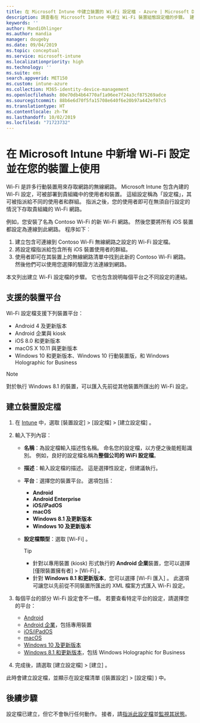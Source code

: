 ```yaml
---
title: 在 Microsoft Intune 中建立裝置的 Wi-Fi 設定檔 - Azure | Microsoft Docs
description: 請查看在 Microsoft Intune 中建立 Wi-Fi 裝置組態設定檔的步驟。 建立適用於 Android、Android 企業、Android kiosk、iOS、macOS、Windows 10 及更新版本，以及 Windows Holographic for Business 的設定檔。 您可以使用這些設定檔建立 WiFi 連線以使用憑證、選擇 EAP 類型、選取驗證方法、啟用 Proxy，以及執行更多作業。
keywords: ''
author: MandiOhlinger
ms.author: mandia
manager: dougeby
ms.date: 09/04/2019
ms.topic: conceptual
ms.service: microsoft-intune
ms.localizationpriority: high
ms.technology: ''
ms.suite: ems
search.appverid: MET150
ms.custom: intune-azure
ms.collection: M365-identity-device-management
ms.openlocfilehash: 80e70db4b64770af1a96ee7f24a3cf875269adce
ms.sourcegitcommit: 88b6e6d70f5fa15708e640f6e20b97a442ef07c5
ms.translationtype: HT
ms.contentlocale: zh-TW
ms.lasthandoff: 10/02/2019
ms.locfileid: "71723732"
---
```

# <a name="add-and-use-wi-fi-settings-on-your-devices-in-microsoft-intune"></a>在 Microsoft Intune 中新增 Wi-Fi 設定並在您的裝置上使用

Wi-Fi 是許多行動裝置用來存取網路的無線網路。 Microsoft Intune 包含內建的 Wi-Fi 設定，可被部署到貴組織中的使用者和裝置。 這組設定稱為「設定檔」，其可被指派給不同的使用者和群組。 指派之後，您的使用者即可在無須自行設定的情況下存取貴組織的 Wi-Fi 網路。

例如，您安裝了名為 Contoso Wi-Fi 的新 Wi-Fi 網路。 然後您要將所有 iOS 裝置都設定為連線到此網路。 程序如下︰

1. 建立包含可連線到 Contoso Wi-Fi 無線網路之設定的 Wi-Fi 設定檔。
2. 將設定檔指派給包含所有 iOS 裝置使用者的群組。
3. 使用者即可在其裝置上的無線網路清單中找到此新的 Contoso Wi-Fi 網路。 然後他們可以使用您選擇的驗證方法連線到網路。

本文列出建立 Wi-Fi 設定檔的步驟。 它也包含說明每個平台之不同設定的連結。

## <a name="supported-device-platforms"></a>支援的裝置平台

Wi-Fi 設定檔支援下列裝置平台：

- Android 4 及更新版本
- Android 企業與 kiosk
- iOS 8.0 和更新版本
- macOS X 10.11 與更新版本
- Windows 10 和更新版本、Windows 10 行動裝置版，和 Windows Holographic for Business

> [!NOTE]
> 對於執行 Windows 8.1 的裝置，可以匯入先前從其他裝置所匯出的 Wi-Fi 設定。

## <a name="create-a-device-profile"></a>建立裝置設定檔

1. 在 [Intune](https://go.microsoft.com/fwlink/?linkid=2090973) 中，選取 [裝置設定]   > [設定檔]   > [建立設定檔]  。
2. 輸入下列內容：

    - **名稱**：為設定檔輸入描述性名稱。 命名您的設定檔，以方便之後能輕鬆識別。 例如，良好的設定檔名稱為**整個公司的 WiFi 設定檔**。
    - **描述**：輸入設定檔的描述。 這是選擇性設定，但建議執行。
    - **平台**：選擇您的裝置平台。 選項包括：

      - **Android**
      - **Android Enterprise**
      - **iOS/iPadOS**
      - **macOS**
      - **Windows 8.1 及更新版本**
      - **Windows 10 及更新版本**

    - **設定檔類型**：選取 [Wi-Fi]  。

      > [!TIP]
      >
      > - 針對以專用裝置 (kiosk) 形式執行的 **Android 企業**裝置，您可以選擇 [僅限裝置擁有者]   > [Wi-Fi]  。
      > - 針對 **Windows 8.1 和更新版本**，您可以選擇 [Wi-Fi 匯入]  。 此選項可讓您以先前從不同裝置所匯出的 XML 檔案方式匯入 Wi-Fi 設定。

3. 每個平台的部分 Wi-Fi 設定會不一樣。 若要查看特定平台的設定，請選擇您的平台：

    - [Android](wi-fi-settings-android.md)
    - [Android 企業](wi-fi-settings-android-enterprise.md)，包括專用裝置
    - [iOS/iPadOS](wi-fi-settings-ios.md)
    - [macOS](wi-fi-settings-macos.md)
    - [Windows 10 及更新版本](wi-fi-settings-windows.md)
    - [Windows 8.1 和更新版本](wi-fi-settings-import-windows-8-1.md)，包括 Windows Holographic for Business

4. 完成後，請選取 [建立設定檔]   > [建立]  。

此時會建立設定檔，並顯示在設定檔清單 ([裝置設定]   > [設定檔]  ) 中。

## <a name="next-steps"></a>後續步驟

設定檔已建立，但它不會執行任何動作。 接者，請[指派此設定檔](device-profile-assign.md)並[監視其狀態](device-profile-monitor.md)。
